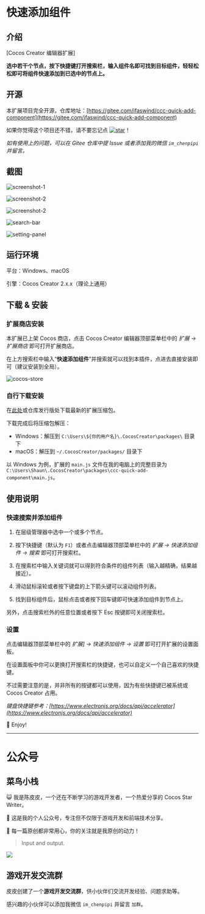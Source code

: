 # 快速添加组件

## 介绍

[Cocos Creator 编辑器扩展]

**选中若干个节点，按下快捷键打开搜索栏，输入组件名即可找到目标组件，轻轻松松即可将组件快速添加到已选中的节点上。**



## 开源

本扩展项目完全开源，仓库地址：[https://gitee.com/ifaswind/ccc-quick-add-component](https://gitee.com/ifaswind/ccc-quick-add-component)

如果你觉得这个项目还不错，请不要忘记点 [![star](https://gitee.com/ifaswind/ccc-quick-add-component/badge/star.svg?theme=dark)](https://gitee.com/ifaswind/ccc-quick-add-component/stargazers)！

*如有使用上的问题，可以在 Gitee 仓库中提 Issue 或者添加我的微信 `im_chenpipi` 并留言。*



## 截图

![screenshot-1](https://gitee.com/ifaswind/image-storage/raw/master/repositories/ccc-quick-add-component/screenshot-1.png)

![screenshot-2](https://gitee.com/ifaswind/image-storage/raw/master/repositories/ccc-quick-add-component/screenshot-2.png)

![screenshot-2](https://gitee.com/ifaswind/image-storage/raw/master/repositories/ccc-quick-add-component/screenshot-3.png)

![search-bar](https://gitee.com/ifaswind/image-storage/raw/master/repositories/ccc-quick-add-component/search-bar.png)

![setting-panel](https://gitee.com/ifaswind/image-storage/raw/master/repositories/ccc-quick-add-component/setting-panel.png)



## 运行环境

平台：Windows、macOS

引擎：Cocos Creator 2.x.x（理论上通用）



## 下载 & 安装

### 扩展商店安装

本扩展已上架 Cocos 商店，点击 Cocos Creator 编辑器顶部菜单栏中的 *扩展 -> 扩展商店* 即可打开扩展商店。

在上方搜索栏中输入“**快速添加组件**”并搜索就可以找到本插件，点进去直接安装即可（建议安装到全局）。

![cocos-store](https://gitee.com/ifaswind/image-storage/raw/master/repositories/ccc-quick-add-component/cocos-store.png)



### 自行下载安装

在[此处](https://gitee.com/ifaswind/ccc-quick-add-component/releases)或仓库发行版处下载最新的扩展压缩包。

下载完成后将压缩包解压：

- Windows：解压到 `C:\Users\${你的用户名}\.CocosCreator\packages\` 目录下
- macOS：解压到 `~/.CocosCreator/packages/` 目录下

以 Windows 为例，扩展的 `main.js` 文件在我的电脑上的完整目录为 `C:\Users\Shaun\.CocosCreator\packages\ccc-quick-add-component\main.js`。



## 使用说明

### 快速搜索并添加组件

1. 在层级管理器中选中一个或多个节点。

2. 按下快捷键（默认为 `F1`）或者点击编辑器顶部菜单栏中的 *扩展 -> 快速添加组件 -> 搜索* 即可打开搜索栏。

3. 在搜索栏中输入关键词就可以得到符合条件的组件列表（输入越精确，结果越接近）。

4. 滑动鼠标滚轮或者按下键盘的上下箭头键可以滚动组件列表。

5. 找到目标组件后，鼠标点击或者按下回车键即可快速添加组件到节点上。

另外，点击搜索栏外的任意位置或者按下 Esc 按键即可关闭搜索栏。



### 设置

点击编辑器顶部菜单栏中的 *扩展] -> 快速添加组件 -> 设置* 即可打开扩展的设置面板。

在设置面板中你可以更换打开搜索栏的快捷键，也可以自定义一个自己喜欢的快捷键。

不过需要注意的是，并非所有的按键都可以使用，因为有些快捷键已被系统或 Cocos Creator 占用。

*键盘快捷键参考：[https://www.electronjs.org/docs/api/accelerator](https://www.electronjs.org/docs/api/accelerator)*

🥳 Enjoy!



---



# 公众号

## 菜鸟小栈

😺 我是陈皮皮，一个还在不断学习的游戏开发者，一个热爱分享的 Cocos Star Writer。

🎨 这是我的个人公众号，专注但不仅限于游戏开发和前端技术分享。

💖 每一篇原创都非常用心，你的关注就是我原创的动力！

> Input and output.

![](https://gitee.com/ifaswind/image-storage/raw/master/weixin/official-account.png)



## 游戏开发交流群

皮皮创建了一个**游戏开发交流群**，供小伙伴们交流开发经验、问题求助等。

感兴趣的小伙伴可以添加我微信 `im_chenpipi` 并留言 `加群`。